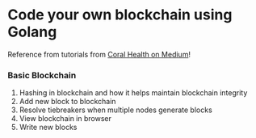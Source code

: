 # Code your own blockchain using Golang

Reference from tutorials from [Coral Health on Medium](https://medium.com/@mycoralhealth)!

### Basic Blockchain

1. Hashing in blockchain and how it helps maintain blockchain integrity
2. Add new block to blockchain
3. Resolve tiebreakers when multiple nodes generate blocks
4. View blockchain in browser
5. Write new blocks
